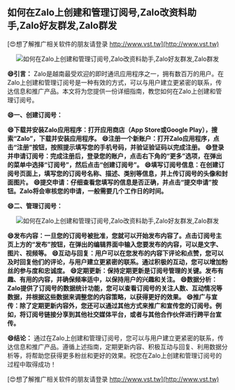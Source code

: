 ## **如何在Zalo上创建和管理订阅号,Zalo改资料助手,Zalo好友群发,Zalo群发**

[😍想了解推广相关软件的朋友请登录 http://www.vst.tw](http://www.vst.tw)

 <center><img src="https://vst.tw/MP4/tuiguang/png/5.png" alt="如何在Zalo上创建和管理订阅号,Zalo改资料助手,Zalo好友群发,Zalo群发"></center>

**😄引言：**
Zalo是越南最受欢迎的即时通讯应用程序之一，拥有数百万的用户。在Zalo上创建和管理订阅号是一种有效的方式，可以与用户建立更紧密的联系，传达信息和推广产品。本文将为您提供一份详细指南，教您如何在Zalo上创建和管理订阅号。

**😄一、创建订阅号：**

**😄下载并安装Zalo应用程序：打开应用商店（App Store或Google Play），搜索“Zalo”，下载并安装应用程序。**
**😄注册一个新账户：打开Zalo应用程序，点击“注册”按钮，按照提示填写您的手机号码，并验证验证码以完成注册。**
**😄登录并申请订阅号：完成注册后，登录您的账户，点击右下角的“更多”选项，在弹出的菜单中选择“订阅号”，然后点击“创建订阅号”。**
**😄填写订阅号信息：在创建订阅号页面上，填写您的订阅号名称、描述、类别等信息，并上传订阅号的头像和封面图片。**
**😄提交申请：仔细查看您填写的信息是否正确，并点击“提交申请”按钮。Zalo将会审核您的申请，一般需要几个工作日的时间。**

**😄二、管理订阅号：**

 <center><img src="https://vst.tw/MP4/tuiguang/png/0.png" alt="如何在Zalo上创建和管理订阅号,Zalo改资料助手,Zalo好友群发,Zalo群发"></center>

**😄发布内容：一旦您的订阅号被批准，您就可以开始发布内容了。点击订阅号主页上方的“发布”按钮，在弹出的编辑界面中输入您要发布的内容，可以是文字、图片、视频等。**
**😄互动与回复：用户可以在您发布的内容下评论和点赞，您可以及时回复他们的评论，与用户建立更紧密的联系。通过积极的互动，您可以增加粉丝的参与度和忠诚度。**
**😄定期更新：保持定期更新是订阅号管理的关键。发布有趣、有用的内容，并确保频率适中，以保持用户的兴趣和关注。**
**😄数据分析：Zalo提供了订阅号的数据统计功能，您可以查看订阅号的关注人数、互动情况等数据，并根据这些数据来调整您的内容策略，以获得更好的效果。**
**😄推广与宣传：除了定期更新内容外，您还可以通过其他方式来推广和宣传您的订阅号。例如，将订阅号链接分享到其他社交媒体平台，或者与其他合作伙伴进行跨平台宣传。**

**😄结论：**
通过在Zalo上创建和管理订阅号，您可以与用户建立更紧密的联系，传达信息和推广产品。遵循上述指南，定期更新内容、积极互动与回复、利用数据分析等，将帮助您获得更多粉丝和更好的效果。祝您在Zalo上创建和管理订阅号的过程中取得成功！

[😍想了解推广相关软件的朋友请登录 http://www.vst.tw](http://www.vst.tw)



